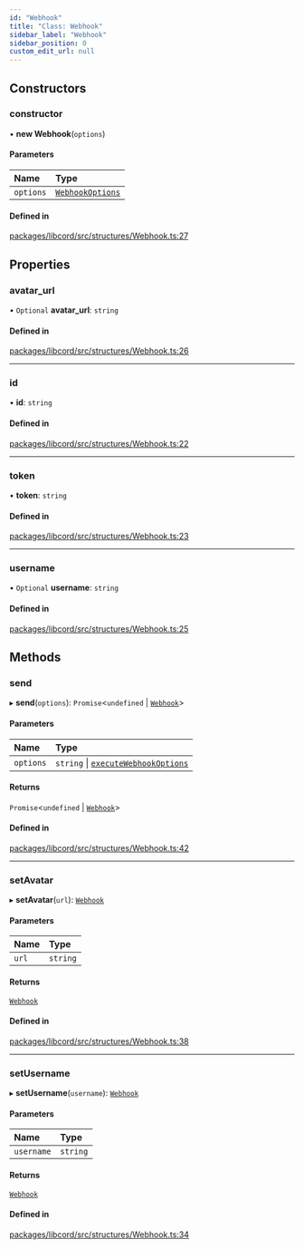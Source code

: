 ```yaml
---
id: "Webhook"
title: "Class: Webhook"
sidebar_label: "Webhook"
sidebar_position: 0
custom_edit_url: null
---
```


## Constructors

### constructor

• **new Webhook**(`options`)

#### Parameters

| Name | Type |
| :------ | :------ |
| `options` | [`WebhookOptions`](../interfaces/WebhookOptions.md) |

#### Defined in

[packages/libcord/src/structures/Webhook.ts:27](https://github.com/Libcord/libcord/blob/58e1159/packages/libcord/src/structures/Webhook.ts#L27)

## Properties

### avatar\_url

• `Optional` **avatar\_url**: `string`

#### Defined in

[packages/libcord/src/structures/Webhook.ts:26](https://github.com/Libcord/libcord/blob/58e1159/packages/libcord/src/structures/Webhook.ts#L26)

___

### id

• **id**: `string`

#### Defined in

[packages/libcord/src/structures/Webhook.ts:22](https://github.com/Libcord/libcord/blob/58e1159/packages/libcord/src/structures/Webhook.ts#L22)

___

### token

• **token**: `string`

#### Defined in

[packages/libcord/src/structures/Webhook.ts:23](https://github.com/Libcord/libcord/blob/58e1159/packages/libcord/src/structures/Webhook.ts#L23)

___

### username

• `Optional` **username**: `string`

#### Defined in

[packages/libcord/src/structures/Webhook.ts:25](https://github.com/Libcord/libcord/blob/58e1159/packages/libcord/src/structures/Webhook.ts#L25)

## Methods

### send

▸ **send**(`options`): `Promise`<`undefined` \| [`Webhook`](Webhook.md)\>

#### Parameters

| Name | Type |
| :------ | :------ |
| `options` | `string` \| [`executeWebhookOptions`](../interfaces/executeWebhookOptions.md) |

#### Returns

`Promise`<`undefined` \| [`Webhook`](Webhook.md)\>

#### Defined in

[packages/libcord/src/structures/Webhook.ts:42](https://github.com/Libcord/libcord/blob/58e1159/packages/libcord/src/structures/Webhook.ts#L42)

___

### setAvatar

▸ **setAvatar**(`url`): [`Webhook`](Webhook.md)

#### Parameters

| Name | Type |
| :------ | :------ |
| `url` | `string` |

#### Returns

[`Webhook`](Webhook.md)

#### Defined in

[packages/libcord/src/structures/Webhook.ts:38](https://github.com/Libcord/libcord/blob/58e1159/packages/libcord/src/structures/Webhook.ts#L38)

___

### setUsername

▸ **setUsername**(`username`): [`Webhook`](Webhook.md)

#### Parameters

| Name | Type |
| :------ | :------ |
| `username` | `string` |

#### Returns

[`Webhook`](Webhook.md)

#### Defined in

[packages/libcord/src/structures/Webhook.ts:34](https://github.com/Libcord/libcord/blob/58e1159/packages/libcord/src/structures/Webhook.ts#L34)
